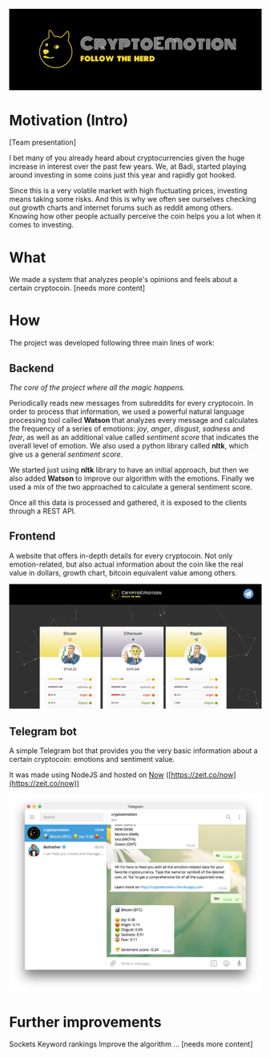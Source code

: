 ![CryptoEmotion](/screenshots/cryptoemotion-header.png)

# Motivation (Intro)
[Team presentation]

I bet many of you already heard about cryptocurrencies given the huge increase in interest over the past few years. We, at Badi, started playing around investing in some coins just this year and rapidly got hooked.

Since this is a very volatile market with high fluctuating prices, investing means taking some risks. And this is why we often see ourselves checking out growth charts and internet forums such as reddit among others. Knowing how other people actually perceive the coin helps you a lot when it comes to investing.

# What
We made a system that analyzes people's opinions and feels about a certain cryptocoin.
[needs more content]

# How
The project was developed following three main lines of work:

## Backend
*The core of the project where all the magic happens.*

Periodically reads new messages from subreddits for every cryptocoin. In order to process that information, we used a powerful natural language processing tool called  **Watson** that analyzes every message and calculates the frequency of a series of emotions: *joy*, *anger*, *disgust*, *sadness* and *fear*, as well as an additional value called *sentiment score* that indicates the overall level of emotion. We also used a python library called **nltk**, which give us a general *sentiment score*.

We started just using **nltk** library to have an initial approach, but then we also added **Watson** to improve our algorithm with the emotions. Finally we used a mix of the two approached to calculate a general sentiment score.

Once all this data is processed and gathered, it is exposed to the clients through a REST API.

## Frontend
A website that offers in-depth details for every cryptocoin. Not only emotion-related, but also actual information about the coin like the real value in dollars, growth chart, bitcoin equivalent value among others.

![Website](/screenshots/website.png)

## Telegram bot
A simple Telegram bot that provides you the very basic information about a certain cryptocoin: emotions and sentiment value.

It was made using NodeJS and hosted on [Now](https://zeit.co/now) ([https://zeit.co/now](https://zeit.co/now))

![Telegram Bot](/screenshots/telegram-bot.png)

# Further improvements
Sockets
Keyword rankings
Improve the algorithm
...
[needs more content]
